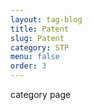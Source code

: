 ```yaml
---
layout: tag-blog
title: Patent
slug: Patent
category: STP
menu: false
order: 3
---
```


category page